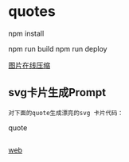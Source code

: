 # quotes

npm install

npm run build
npm run deploy

[图片在线压缩](https://recompressor.com)

## svg卡片生成Prompt
```shell
对下面的quote生成漂亮的svg 卡片代码：
```
quote
```
```

[web](https://szj2ys.github.io/quotes/)











